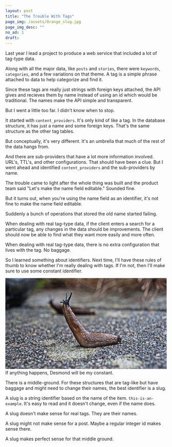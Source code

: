```yaml
---
layout: post
title: "The Trouble With Tags"
page_img: /assets/Orange_slug.jpg
page_img_desc: ""
no_ad: 1
draft: 
---
```


Last year I lead a project to produce a web service that included a lot of tag-type data.

Along with all the major data, like `posts` and `stories`, there were `keywords`, `categories`, and a few variations on that theme. A tag is a simple phrase attached to data to help categorize and find it.

Since these tags are really just strings with foreign keys attached, the API gives and recieves them by name instead of using an id which would be traditional. The names make the API simple and transparent.

But I went a little too far. I didn't know when to stop.

It started with `content_providers`. It's only kind of like a tag. In the database structure, it has just a name and some foreign keys. That's the same structure as the other tag tables.

But conceptually, it's very different. It's an umbrella that much of the rest of the data hangs from.

And there are sub-providers that have a lot more information involved. URL's, TTL's, and other configurations. That should have been a clue. But I went ahead and identified `content_providers` and the sub-providers by name.

The trouble came to light after the whole thing was built and the product team said "Let's make the name field editable." Sounded fine.

But it turns out, when you're using the name field as an identifier, it's not fine to make the name field editable.

Suddenly a bunch of operations that stored the old name started failing.

When dealing with real tag-type data, if the client enters a search for a particular tag, any changes in the data should be improvements. The client should now be able to find what they want more easily and more often.

When dealing with real tag-type data, there is no extra configuration that lives with the tag. No baggage.

So I learned something about identifiers. Next time, I'll have these rules of thumb to know whether I'm really dealing with tags. If I'm not, then I'll make sure to use some constant identifier.

<div class="illustration">
    <img src="/assets/slug-1569009_960_720.jpg" />
    If anything happens, Desmond will be my constant.
</div>

There is a middle-ground. For these structures that are tag-like but have baggage and might need to change their names, the best identifier is a slug. 

A slug is a string identifier based on the name of the item. `this-is-an-example`. It's easy to read and it doesn't change, even if the name does.

A slug doesn't make sense for real tags. They are their names.

A slug might not make sense for a post. Maybe a regular integer id makes sense there.

A slug makes perfect sense for that middle ground.
